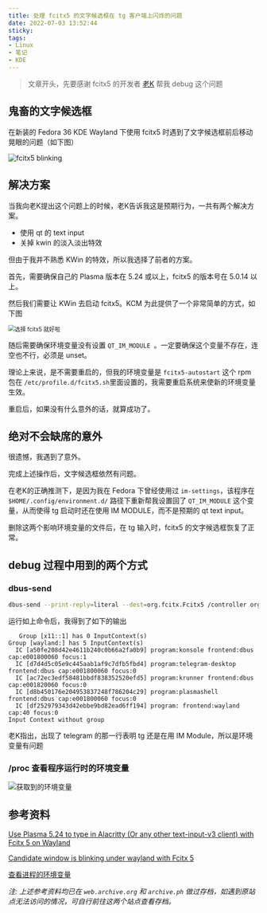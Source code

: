 ```yaml
---
title: 处理 fcitx5 的文字候选框在 tg 客户端上闪烁的问题
date: 2022-07-03 13:52:44
sticky:
tags:
- Linux
- 笔记
- KDE
---
```


> 文章开头，先要感谢 fcitx5 的开发者 [老K](https://www.csslayer.info/wordpress/) 帮我 debug 这个问题

## 鬼畜的文字候选框

在新装的 Fedora 36 KDE Wayland 下使用 fcitx5 时遇到了文字候选框前后移动晃眼的问题（如下图）

<img src="https://bu.dusays.com/2022/07/03/62c13162a6efc.gif" alt="fcitx5 blinking"  />

## 解决方案

当我向老K提出这个问题上的时候，老K告诉我这是预期行为，一共有两个解决方案。

- 使用 qt 的 text input
- 关掉 kwin 的淡入淡出特效

但由于我并不熟悉 KWin 的特效，所以我选择了前者的方案。

首先，需要确保自己的 Plasma 版本在 5.24 或以上，fcitx5 的版本号在 5.0.14 以上。

然后我们需要让 KWin 去启动 fcitx5。KCM 为此提供了一个非常简单的方式，如下图

<img src="https://bu.dusays.com/2022/07/03/62c134907ada9.png" alt="选择 fcitx5 就好啦" style="zoom:80%;" />

随后需要确保环境变量没有设置 `QT_IM_MODULE `。一定要确保这个变量不存在，连空也不行，必须是 unset。

理论上来说，是不需要重启的，但我的环境变量是 `fcitx5-autostart` 这个 rpm 包在 `/etc/profile.d/fcitx5.sh`里面设置的，我需要重启系统来使新的环境变量生效。

重启后，如果没有什么意外的话，就算成功了。

## 绝对不会缺席的意外

很遗憾，我遇到了意外。

完成上述操作后，文字候选框依然有问题。

在老K的正确推测下，是因为我在 Fedora 下曾经使用过 `im-settings`，该程序在 `$HOME/.config/environment.d/` 路径下重新帮我设置回了 `QT_IM_MODULE` 这个变量，从而使得 tg 启动时还在使用 IM MODULE，而不是预期的 qt text input。

删除这两个影响环境变量的文件后，在 tg 输入时，fcitx5 的文字候选框恢复了正常。

## debug 过程中用到的两个方式

### dbus-send

```bash
dbus-send --print-reply=literal --dest=org.fcitx.Fcitx5 /controller org.fcitx.Fcitx.Controller1.DebugInfo
```

运行如上命令后，我得到了如下的输出

```
   Group [x11::1] has 0 InputContext(s)
Group [wayland:] has 5 InputContext(s)
  IC [a50fe208d42e4611b240c0b66a2fa0b9] program:konsole frontend:dbus cap:e001800060 focus:1
  IC [d7d4d5c05e9c445aab1af9c7dfb5fbd4] program:telegram-desktop frontend:dbus cap:e001800060 focus:0
  IC [ac72ec3edf58481bbdf838352520efd5] program:krunner frontend:dbus cap:e001820060 focus:0
  IC [d8b450176e204953837248f786204c29] program:plasmashell frontend:dbus cap:e001800060 focus:0
  IC [df252979343d42ebbe9bd82ead6ff194] program: frontend:wayland cap:40 focus:0
Input Context without group
```

老K指出，出现了 telegram 的那一行表明 tg 还是在用 IM Module，所以是环境变量有问题

### /proc 查看程序运行时的环境变量

<img src="https://bu.dusays.com/2022/07/03/62c138b030469.png" alt="获取到的环境变量"  />

## 参考资料

[Use Plasma 5.24 to type in Alacritty (Or any other text-input-v3 client) with Fcitx 5 on Wayland](https://www.csslayer.info/wordpress/linux/use-plasma-5-24-to-type-in-alacritty-or-any-other-text-input-v3-client-with-fcitx-5-on-wayland/)

[Candidate window is blinking under wayland with Fcitx 5](https://fcitx-im.org/wiki/FAQ#Candidate_window_is_blinking_under_wayland_with_Fcitx_5)

[查看进程的环境变量](https://www.cnblogs.com/hupeng1234/p/6735403.html)

*注: 上述参考资料均已在 `web.archive.org` 和 `archive.ph` 做过存档，如遇到原站点无法访问的情况，可自行前往这两个站点查看存档。*
